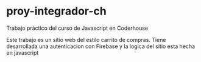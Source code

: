 # proy-integrador-ch
Trabajo práctico del curso de Javascript en Coderhouse

Este trabajo es un sitio web del estilo carrito de compras.
Tiene desarrollada una autenticacion con Firebase y la logica del 
sitio esta hecha en javascript

